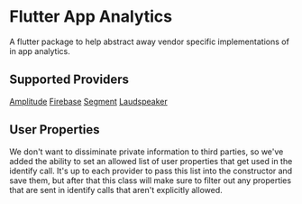 # Flutter App Analytics

A flutter package to help abstract away vendor specific implementations of in app analytics.

## Supported Providers

[Amplitude](https://github.com/uptech/flutter_app_analytics_amplitude_provider)
[Firebase](https://github.com/uptech/flutter_app_analytics_firebase_provider)
[Segment](https://github.com/uptech/flutter_app_analytics_segment_provider)
[Laudspeaker](https://github.com/uptech/flutter_app_analytics_laudspeaker_provider)

## User Properties

We don't want to dissiminate private information to third parties, so we've added the ability to set an allowed list of user properties that get used in the identify call. It's up to each provider to pass this list into the constructor and save them, but after that this class will make sure to filter out any properties that are sent in identify calls that aren't explicitly allowed.
